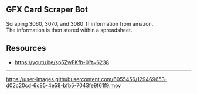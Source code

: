 ## GFX Card Scraper Bot

Scraping 3060, 3070, and 3080 TI information from amazon.<br />
The information is then stored within a spreadsheet.


Resources
---
- https://youtu.be/sp5ZwFKfh-0?t=6238

---
https://user-images.githubusercontent.com/6055456/129469653-d02c20cd-6c85-4e58-bfb5-7043fe9f61f9.mov
